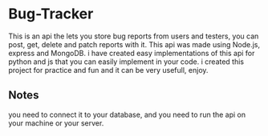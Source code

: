 # Bug-Tracker
This is an api the lets you store bug reports from users and testers,
you can post, get, delete and patch reports with it.
This api was made using Node.js, express and MongoDB.
i have created easy implementations of this api for python and js that you can easily implement in your code.
i created this project for practice and fun and it can be very usefull, enjoy.

## Notes
you need to connect it to your database,
and you need to run the api on your machine or your server.
